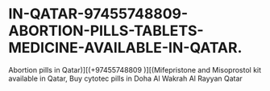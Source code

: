 # IN-QATAR-97455748809-ABORTION-PILLS-TABLETS-MEDICINE-AVAILABLE-IN-QATAR.
Abortion pills in Qatar)][(+97455748809 )][(Mifepristone and Misoprostol kit available in Qatar, Buy cytotec pills in Doha Al Wakrah Al Rayyan Qatar
